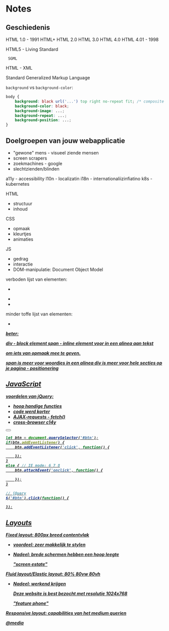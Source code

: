 # Notes

## Geschiedenis

HTML 1.0 - 1991
HTML+
HTML 2.0
HTML 3.0
HTML 4.0
HTML 4.01 - 1998

HTML5 - Living Standard

     SGML
HTML   -  XML

Standard Generalized Markup Language

<element attribute="value">

`background` vs `background-color`:

```css
body {
	background: black url('...') top right no-repeat fit; /* composite */
	background-color: black;
	background-image: ...;
	background-repeat: ...;
	background-position: ...;
}
```

## Doelgroepen van jouw webapplicatie

- "gewone" mens - visueel ziende mensen
- screen scrapers
- zoekmachines - google
- slechtzienden/blinden

a11y - accessibility
l10n - localizatin
i18n - internationaliizinfiatino
k8s - kubernetes



HTML
- structuur
- inhoud

CSS
- opmaak
- kleurtjes
- animaties

JS
- gedrag
- interactie
- DOM-manipulatie:  Document Object Model



verboden lijst van elementen:
- <center>
- <font>
- <blink>

minder toffe lijst van elementen:
- <b> <i> <u>

beter:
<strong> <em>


div - block element
span - inline element voor in een alinea aan tekst

om iets van opmaak mee te geven.

span is meer voor woordjes in een alinea
div is meer voor hele secties op je pagina - positionering

## JavaScript

voordelen van jQuery:
- hoop handige functies
- code werd korter
- AJAX-requests   - fetch()
- cross-browser c14y

<button id="btn"></button>


```js
let btn = document.querySelector('#btn');
if(btn.addEventListener) {
	btn.addEventListener('click', function() {

	});
}
else { // IE mode: 6 7 8
	btn.attachEvent('onclick', function() {

	});
}

// jQuery
$('#btn').click(function() {

});
```

## Layouts

Fixed layout: 800px breed contentvlak
- voordeel: zeer makkelijk te stylen
- Nadeel: brede schermen hebben een hoop leegte

  "screen estate"

Fluid layout/Elastic layout: 80%  80vw  80vh
- Nadeel: werkend krijgen


	Deze website is best bezocht met resolutie 1024x768

	"feature phone"



Responsive layout: capabilities van het medium querien

@media
<link media="">

